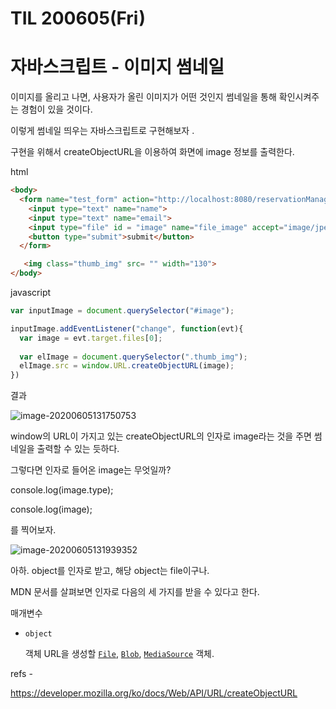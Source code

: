 # TIL 200605(Fri)

# 자바스크립트 - 이미지 썸네일

이미지를 올리고 나면, 사용자가 올린 이미지가 어떤 것인지 썸네일을 통해 확인시켜주는 경험이 있을 것이다. 

이렇게 썸네일 띄우는 자바스크립트로 구현해보자 . 

구현을 위해서 createObjectURL을 이용하여 화면에 image 정보를 출력한다. 

 

html 

 

```html
<body>
  <form name="test_form" action="http://localhost:8080/reservationManagement/mainpage" method="GET" enctype="multipart/form-data">
    <input type="text" name="name">
    <input type="text" name="email">
    <input type="file" id = "image" name="file_image" accept="image/jpeg, image/png">
    <button type="submit">submit</button>
  </form>

   <img class="thumb_img" src= "" width="130">
</body>
```



 

javascript 

```javascript
var inputImage = document.querySelector("#image");

inputImage.addEventListener("change", function(evt){
  var image = evt.target.files[0];
  
  var elImage = document.querySelector(".thumb_img");
  elImage.src = window.URL.createObjectURL(image);
})
```

 

결과

 

![image-20200605131750753](https://img1.daumcdn.net/thumb/R1280x0/?scode=mtistory2&fname=https%3A%2F%2Fk.kakaocdn.net%2Fdn%2F2eT0u%2FbtqEFK6u3Du%2FymGdv7mGmAbIv932wwD5nK%2Fimg.png)

 



window의 URL이 가지고 있는 createObjectURL의 인자로 image라는 것을 주면 썸네일을 출력할 수 있는 듯하다.

그렇다면 인자로 들어온 image는 무엇일까?

 

console.log(image.type);

console.log(image);

 

를 찍어보자. 

 

![image-20200605131939352](https://img1.daumcdn.net/thumb/R1280x0/?scode=mtistory2&fname=https%3A%2F%2Fk.kakaocdn.net%2Fdn%2FIR0lW%2FbtqEGhP63EA%2FWQjYrnC72BckI2SNkiM3h0%2Fimg.png)

 

아하. object를 인자로 받고, 해당 object는 file이구나.

MDN 문서를 살펴보면 인자로 다음의 세 가지를 받을 수 있다고 한다. 

 

매개변수

- `object`

  객체 URL을 생성할 [`File`](https://developer.mozilla.org/ko/docs/Web/API/File), [`Blob`](https://developer.mozilla.org/ko/docs/Web/API/Blob), [`MediaSource`](https://developer.mozilla.org/ko/docs/Web/API/MediaSource) 객체.

  



refs - 

https://developer.mozilla.org/ko/docs/Web/API/URL/createObjectURL

